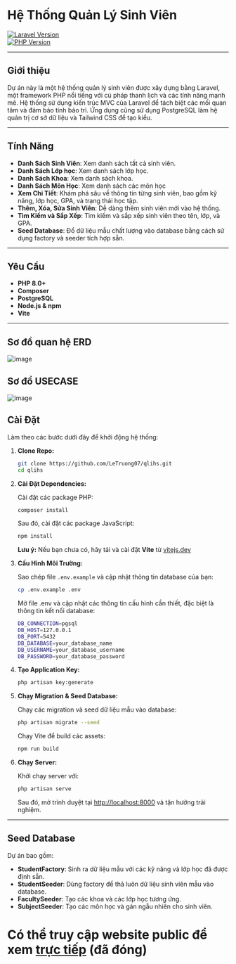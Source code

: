 # Hệ Thống Quản Lý Sinh Viên

[![Laravel Version](https://img.shields.io/badge/Laravel-9.x-red)](https://laravel.com)  
[![PHP Version](https://img.shields.io/badge/PHP-8.0%2B-blue)](https://www.php.net)  

---

## Giới thiệu

Dự án này là một hệ thống quản lý sinh viên được xây dựng bằng Laravel, một framework PHP nổi tiếng với cú pháp thanh lịch và các tính năng mạnh mẽ. Hệ thống sử dụng kiến trúc MVC của Laravel để tách biệt các mối quan tâm và đảm bảo tính bảo trì. Ứng dụng cũng sử dụng PostgreSQL làm hệ quản trị cơ sở dữ liệu và Tailwind CSS để tạo kiểu.


---

## Tính Năng

- **Danh Sách Sinh Viên**: Xem danh sách tất cả sinh viên.
- **Danh Sách Lớp học**: Xem danh sách lớp học.
- **Danh Sách Khoa**: Xem danh sách khoa.
- **Danh Sách Môn Học**: Xem danh sách các môn học
- **Xem Chi Tiết**: Khám phá sâu về thông tin từng sinh viên, bao gồm kỹ năng, lớp học, GPA, và trạng thái học tập.
- **Thêm, Xóa, Sửa Sinh Viên**: Dễ dàng thêm sinh viên mới vào hệ thống.
- **Tìm Kiếm và Sắp Xếp**: Tìm kiếm và sắp xếp sinh viên theo tên, lớp, và GPA.
- **Seed Database**: Đổ dữ liệu mẫu chất lượng vào database bằng cách sử dụng factory và seeder tích hợp sẵn.

---

## Yêu Cầu

- **PHP 8.0+**
- **Composer**
- **PostgreSQL**
- **Node.js & npm**
- **Vite**

---


## Sơ đồ quan hệ ERD
![image](https://github.com/user-attachments/assets/4af2aada-c443-4b8e-bb48-48ce4266284f)


## Sơ đồ USECASE
![image](https://github.com/user-attachments/assets/89245f4c-0a64-4fd7-b1e2-2d71a9f6c6dd)



## Cài Đặt

Làm theo các bước dưới đây để khởi động hệ thống:

1. **Clone Repo:**

   ```bash
   git clone https://github.com/LeTruong07/qlihs.git
   cd qlihs
   ```

2. **Cài Đặt Dependencies:**

   Cài đặt các package PHP:
   ```bash
   composer install
   ```
   Sau đó, cài đặt các package JavaScript:
   ```bash
   npm install
   ```
   **Lưu ý:** Nếu bạn chưa có, hãy tải và cài đặt **Vite** từ [vitejs.dev](https://vitejs.dev/)

3. **Cấu Hình Môi Trường:**

   Sao chép file `.env.example` và cập nhật thông tin database của bạn:
   ```bash
   cp .env.example .env
   ```
   Mở file .env và cập nhật các thông tin cấu hình cần thiết, đặc biệt là thông tin kết nối database:
   ```bash
   DB_CONNECTION=pgsql
   DB_HOST=127.0.0.1
   DB_PORT=5432
   DB_DATABASE=your_database_name
   DB_USERNAME=your_database_username
   DB_PASSWORD=your_database_password
   ```
5. **Tạo Application Key:**

   ```bash
   php artisan key:generate
   ```

6. **Chạy Migration & Seed Database:**

   Chạy các migration và seed dữ liệu mẫu vào database:
   ```bash
   php artisan migrate --seed
   ```
   Chạy Vite để build các assets:
   ```bash
   npm run build
   ```
8. **Chạy Server:**

   Khởi chạy server với:
   ```bash
   php artisan serve
   ```
   Sau đó, mở trình duyệt tại [http://localhost:8000](http://localhost:8000) và tận hưởng trải nghiệm.

---

## Seed Database

Dự án bao gồm:

- **StudentFactory**: Sinh ra dữ liệu mẫu với các kỹ năng và lớp học đã được định sẵn.
- **StudentSeeder**: Dùng factory để thả luôn dữ liệu sinh viên mẫu vào database.
- **FacultySeeder**: Tạo các khoa và các lớp học tương ứng.
- **SubjectSeeder**: Tạo các môn học và gán ngẫu nhiên cho sinh viên.

# Có thể truy cập website public để xem [trực tiếp](qlihs-production-dea5.up.railway.app) (đã đóng)
